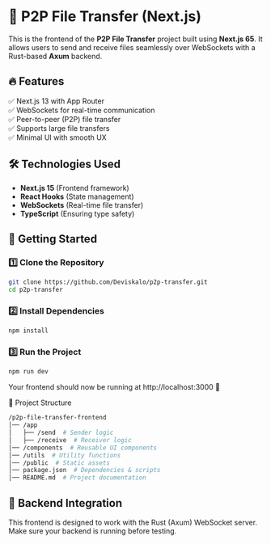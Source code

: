 # 🚀 P2P File Transfer (Next.js)

This is the frontend of the **P2P File Transfer** project built using **Next.js 65**. It allows users to send and receive files seamlessly over WebSockets with a Rust-based **Axum** backend.

## 🔥 Features

✅ Next.js 13 with App Router  
✅ WebSockets for real-time communication  
✅ Peer-to-peer (P2P) file transfer  
✅ Supports large file transfers  
✅ Minimal UI with smooth UX

## 🛠️ Technologies Used

- **Next.js 15** (Frontend framework)
- **React Hooks** (State management)
- **WebSockets** (Real-time file transfer)
- **TypeScript** (Ensuring type safety)

## 🚀 Getting Started

### 1️⃣ Clone the Repository

```bash
git clone https://github.com/Deviskalo/p2p-transfer.git
cd p2p-transfer
```

### 2️⃣ Install Dependencies

```bash
npm install
```

### 3️⃣ Run the Project

```bash
npm run dev
```

Your frontend should now be running at http://localhost:3000 🚀

📂 Project Structure

```bash
/p2p-file-transfer-frontend
│── /app
│   ├── /send  # Sender logic
│   ├── /receive  # Receiver logic
│── /components  # Reusable UI components
│── /utils  # Utility functions
│── /public  # Static assets
│── package.json  # Dependencies & scripts
│── README.md  # Project documentation
```

## 🚀 Backend Integration

This frontend is designed to work with the Rust (Axum) WebSocket server. Make sure your backend is running before testing.
